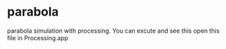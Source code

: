 # parabola
parabola simulation with processing.
You can excute and see this open this file in Processing.app
 
